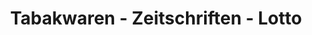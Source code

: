 ---
title: "Tabakwaren - Zeitschriften - Lotto"
url: /ansbach/tabakwaren-zeitschriften-lotto/
shop: Kiosk
---